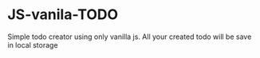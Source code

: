 # JS-vanila-TODO

Simple todo creator using only vanilla js.
All your created todo will be save in local storage